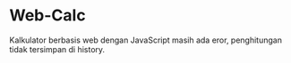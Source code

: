 # Web-Calc
Kalkulator berbasis web dengan JavaScript
masih ada eror, penghitungan tidak tersimpan di history.
